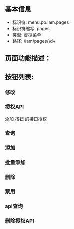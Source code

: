 
## 基本信息

- 标识符: menu.po.iam.pages
- 标识符缩写: pages
- 类型: 虚拟菜单
- 路径: /iam/pages/\d+

## 页面功能描述：





## 按钮列表:


### 修改



### 授权API

添加 按钮 的接口授权

### 查询



### 添加



### 批量添加



### 删除



### 禁用



### api查询



### 删除授权API


